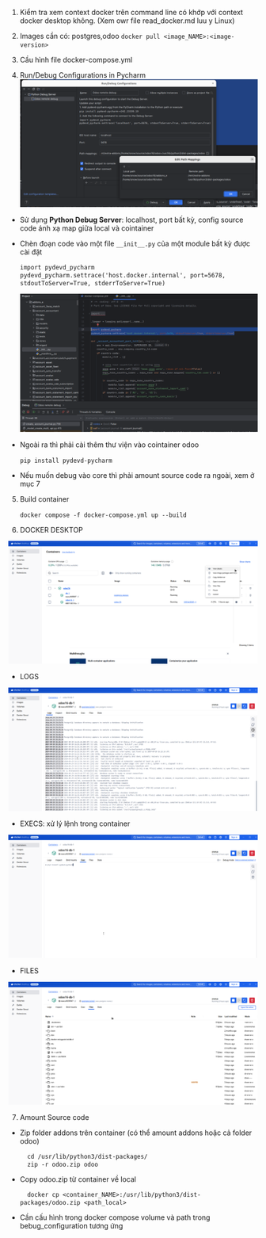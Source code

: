 1. Kiểm tra xem context docker trên command line có khớp với context docker desktop không. (Xem owr file read_docker.md luu y Linux)
2. Images cần có: postgres,odoo
	`docker pull <image_NAME>:<image-version>`

3. Cầu hình file docker-compose.yml
4. Run/Debug Configurations in Pycharm
![alt text](image.png)

- Sử dụng **Python Debug Server**: localhost, port bất kỳ, config source code ánh xạ map giữa local và cointainer
- Chèn đoạn code vào một file `__init__.py` của một module bất kỳ được cài đặt 
	
    ```
	import pydevd_pycharm
	pydevd_pycharm.settrace('host.docker.internal', port=5678, stdoutToServer=True, stderrToServer=True)
	```
    ![alt text](image-1.png)
- Ngoài ra thì phải cài thêm thư viện vào cointainer odoo

    `pip install pydevd-pycharm`
- Nếu muốn debug vào core thì phải amount source code ra ngoài, xem ở mục 7

5. Build container
    
    `docker compose -f docker-compose.yml up --build`


6. DOCKER DESKTOP

![alt text](image-2.png)

- LOGS

![alt text](image-3.png)

- EXECS: xử lý lệnh trong container

![alt text](image-4.png)

- FILES

![alt text](image-5.png)

7. Amount Source code

- Zip folder addons trên container (có thể amount addons hoặc cả folder odoo)

		cd /usr/lib/python3/dist-packages/
		zip -r odoo.zip odoo

- Copy odoo.zip từ container về local 
		
		docker cp <container_NAME>:/usr/lib/python3/dist-packages/odoo.zip <path_local>

- Cần cấu hình trong docker compose volume và path trong bebug_configuration tương ứng
